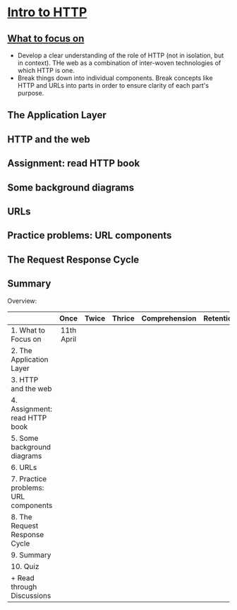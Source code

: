# [Intro to HTTP](https://launchschool.com/lessons/cc97deb5/assignments)

## [What to focus on](https://launchschool.com/lessons/cc97deb5/assignments/cd70ff6d)

- Develop a clear understanding of the role of HTTP (not in isolation, but in context). THe web as a combination of inter-woven technologies of which HTTP is one.
- Break things down into individual components. Break concepts like HTTP and URLs into parts in order to ensure clarity of each part's purpose.

## The Application Layer
## HTTP and the web
## Assignment: read HTTP book
## Some background diagrams
## URLs
## Practice problems: URL components
## The Request Response Cycle
## Summary

Overview:

|  | Once | Twice | Thrice | Comprehension | Retention
| :--- | :---: | :---: | :---: | :--- | :---
|1. What to Focus on|11th April|
|2. The Application Layer|
|3.  HTTP and the web|
|4. Assignment: read HTTP book|
|5. Some background diagrams|
|6.  URLs|
|7. Practice problems: URL components|
|8. The Request Response Cycle|
|9. Summary|
|10. Quiz |
| + Read through Discussions |
